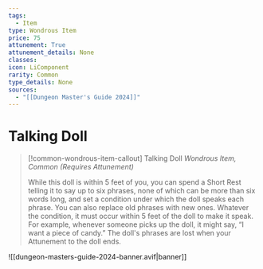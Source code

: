 ```yaml
---
tags:
  - Item
type: Wondrous Item
price: 75
attunement: True
attunement_details: None
classes:
icon: LiComponent
rarity: Common
type_details: None
sources: 
  - "[[Dungeon Master's Guide 2024]]"
---
```

# Talking Doll
>[!common-wondrous-item-callout] Talking Doll
>_Wondrous Item, Common (Requires Attunement)_
>
>While this doll is within 5 feet of you, you can spend a Short Rest telling it to say up to six phrases, none of which can be more than six words long, and set a condition under which the doll speaks each phrase. You can also replace old phrases with new ones. Whatever the condition, it must occur within 5 feet of the doll to make it speak. For example, whenever someone picks up the doll, it might say, “I want a piece of candy.” The doll's phrases are lost when your Attunement to the doll ends.
>


![[dungeon-masters-guide-2024-banner.avif|banner]]
